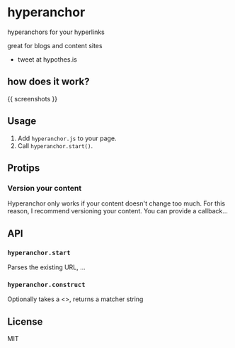 # hyperanchor
hyperanchors for your hyperlinks

great for blogs and content sites

- tweet at hypothes.is

## how does it work?

{{ screenshots }}

## Usage

1. Add `hyperanchor.js` to your page.
2. Call `hyperanchor.start()`.

## Protips

### Version your content
Hyperanchor only works if your content doesn't change too much.
For this reason, I recommend versioning your content.
You can provide a callback...

## API

### `hyperanchor.start`

Parses the existing URL, ...

### `hyperanchor.construct`

Optionally takes a <>, returns a matcher string

## License
MIT
